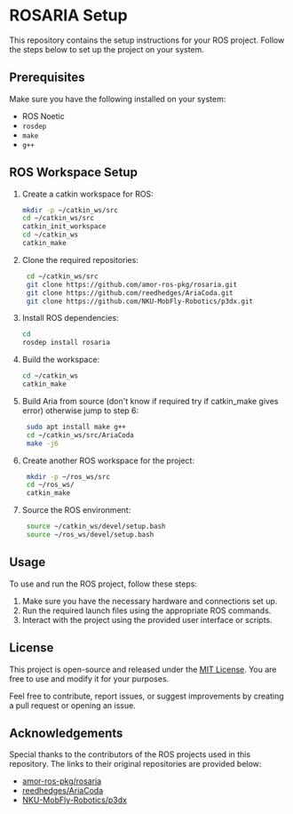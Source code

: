 # ROSARIA Setup

This repository contains the setup instructions for your ROS project. Follow the steps below to set up the project on your system.

## Prerequisites

Make sure you have the following installed on your system:

- ROS Noetic
- `rosdep`
- `make`
- `g++`

## ROS Workspace Setup

1. Create a catkin workspace for ROS:

   ```bash
   mkdir -p ~/catkin_ws/src
   cd ~/catkin_ws/src
   catkin_init_workspace
   cd ~/catkin_ws
   catkin_make
   ```
2. Clone the required repositories:
    
   ```bash
    cd ~/catkin_ws/src
    git clone https://github.com/amor-ros-pkg/rosaria.git
    git clone https://github.com/reedhedges/AriaCoda.git
    git clone https://github.com/NKU-MobFly-Robotics/p3dx.git

    ```

3. Install ROS dependencies:
    
   ```bash
   cd 
   rosdep install rosaria
   ```
4. Build the workspace:
    
   ```bash
   cd ~/catkin_ws
   catkin_make
    ```
5. Build Aria from source (don't know if required try if catkin_make gives error) otherwise jump to step 6:
    
   ```bash
    sudo apt install make g++
    cd ~/catkin_ws/src/AriaCoda
    make -j6
   ```
6. Create another ROS workspace for the project:
    
   ```bash
    mkdir -p ~/ros_ws/src
    cd ~/ros_ws/
    catkin_make
   ```
7. Source the ROS environment:
    
   ```bash
    source ~/catkin_ws/devel/setup.bash
    source ~/ros_ws/devel/setup.bash
   ```
## Usage
To use and run the ROS project, follow these steps:

1. Make sure you have the necessary hardware and connections set up.
2. Run the required launch files using the appropriate ROS commands.
3. Interact with the project using the provided user interface or scripts.

## License
This project is open-source and released under the [MIT License](/LICENSE). You are free to use and modify it for your purposes.

Feel free to contribute, report issues, or suggest improvements by creating a pull request or opening an issue.

## Acknowledgements
Special thanks to the contributors of the ROS projects used in this repository. The links to their original repositories are provided below:

- [amor-ros-pkg/rosaria](https://github.com/-amor-ros-pkg/rosaria)
- [reedhedges/AriaCoda](https://github.com/reedhedges/AriaCoda)
- [NKU-MobFly-Robotics/p3dx](https://github.com/NKU-MobFly-Robotics/p3dx)

